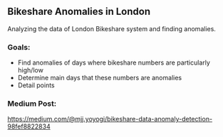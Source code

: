 ## Bikeshare Anomalies in London
Analyzing the data of London Bikeshare system and finding anomalies.

### Goals:
* Find anomalies of days where bikeshare numbers are particularly high/low
* Determine main days that these numbers are anomalies
* Detail points

### Medium Post:
https://medium.com/@mjj.yoyogi/bikeshare-data-anomaly-detection-98fef8822834
